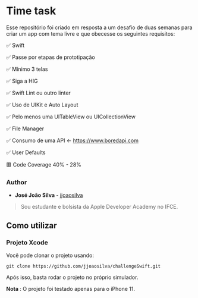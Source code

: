# Time task
Esse repositório foi criado em resposta a um desafio de duas semanas para criar um app com tema livre e que obecesse os seguintes requisitos:

✅ Swift

✅ Passe por etapas de prototipação

✅ Mínimo 3 telas

✅ Siga a HIG

✅ Swift Lint ou outro linter

✅ Uso de UIKit e Auto Layout

✅ Pelo menos uma UITableView ou UICollectionView

✅ File Manager

✅ Consumo de uma API ← https://www.boredapi.com

✅ User Defaults

🟥 Code Coverage 40% - 28%


### Author

* **José João Silva** - [jjoaosilva](https://github.com/jjoaosilva/)

> Sou estudante e bolsista da Apple Developer Academy no IFCE.

## Como utilizar

### Projeto Xcode
Você pode clonar o projeto usando:

`git clone https://github.com/jjoaosilva/challengeSwift.git`

Após isso, basta rodar o projeto no próprio simulador.

**Nota** : O projeto foi testado apenas para o iPhone 11.
